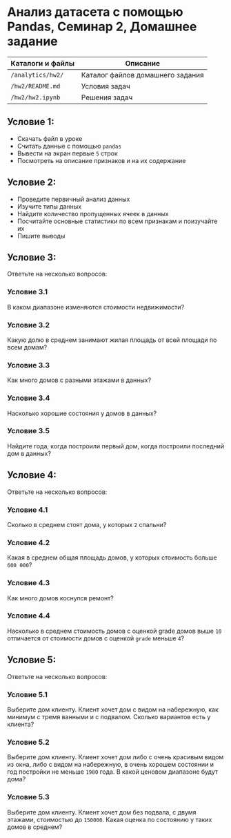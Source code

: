 # Анализ датасета с помощью Pandas, Семинар 2, Домашнее задание

Каталоги и файлы  | Описание
------------------|---------------------------------
`/analytics/hw2/` | Каталог файлов домашнего задания
`/hw2/README.md`  | Условия задач
`/hw2/hw2.ipynb`  | Решения задач

## Условие 1:

- Скачать файл в уроке
- Считать данные с помощью `pandas`
- Вывести на экран первые `5` строк
- Посмотреть на описание признаков и на их содержание

## Условие 2:

- Проведите первичный анализ данных
- Изучите типы данных
- Найдите количество пропущенных ячеек в данных
- Посчитайте основные статистики по всем признакам и поизучайте их
- Пишите выводы

## Условие 3:

Ответьте на несколько вопросов:

### Условие 3.1

В каком диапазоне изменяются стоимости недвижимости?

### Условие 3.2

Какую долю в среднем занимают жилая площадь от всей площади по всем домам?

### Условие 3.3

Как много домов с разными этажами в данных?

### Условие 3.4

Насколько хорошие состояния у домов в данных?

### Условие 3.5

Найдите года, когда построили первый дом, когда построили последний дом в данных?

## Условие 4:

Ответьте на несколько вопросов:

### Условие 4.1

Сколько в среднем стоят дома, у которых `2` спальни?

### Условие 4.2

Какая в среднем общая площадь домов, у которых стоимость больше `600 000`?

### Условие 4.3

Как много домов коснулся ремонт?

### Условие 4.4

Насколько в среднем стоимость домов с оценкой grade домов выше `10` отличается от стоимости домов с оценкой `grade` меньше `4`?

## Условие  5:

Ответьте на несколько вопросов:

### Условие 5.1

Выберите дом клиенту. Клиент хочет дом с видом на набережную, как минимум с тремя ванными и с подвалом. Сколько вариантов есть у клиента?

### Условие 5.2

Выберите дом клиенту. Клиент хочет дом либо с очень красивым видом из окна, либо с видом на набережную, в очень хорошем состоянии и год постройки не меньше `1980` года. В какой ценовом диапазоне будут дома?

### Условие 5.3

Выберите дом клиенту. Клиент хочет дом без подвала, с двумя этажами, стоимостью до `150000`. Какая оценка по состоянию у таких домов в среднем?

